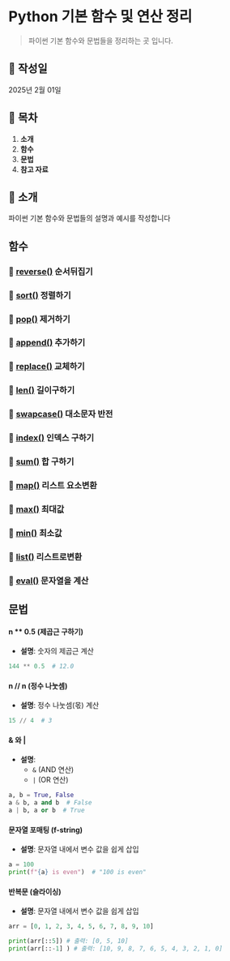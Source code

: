 # Python 기본 함수 및 연산 정리

> 파이썬 기본 함수와 문법들을 정리하는 곳 입니다.

## 📅 작성일

2025년 2월 01일

## 📌 목차

1. **소개**
2. **함수**
3. **문법**
4. **참고 자료**

## 📝 소개

파이썬 기본 함수와 문법들의 설명과 예시를 작성합니다

## 함수

### 📌 [reverse()](https://velog.io/@jaesang98/Python-reverse) 순서뒤집기

### 📌 [sort()](https://velog.io/@jaesang98/Python-sort) 정렬하기

### 📌 [pop()](https://velog.io/@jaesang98/Python-pop) 제거하기

### 📌 [append()](https://velog.io/@jaesang98/Python-append) 추가하기

### 📌 [replace()](https://velog.io/@jaesang98/Python-replace) 교체하기

### 📌 [len()](https://velog.io/@jaesang98/Python-len) 길이구하기

### 📌 [swapcase()](https://velog.io/@jaesang98/Python-swapcase) 대소문자 반전

### 📌 [index()](https://velog.io/@jaesang98/Python-index) 인덱스 구하기

### 📌 [sum()](https://velog.io/@jaesang98/Python-sum) 합 구하기

### 📌 [map()](https://velog.io/@jaesang98/Python-map) 리스트 요소변환

### 📌 [max()](https://velog.io/@jaesang98/Python-max) 최대값

### 📌 [min()](https://velog.io/@jaesang98/Python-min) 최소값

### 📌 [list()](https://velog.io/@jaesang98/Python-list) 리스트로변환

### 📌 [eval()](https://velog.io/@jaesang98/Python-eval) 문자열을 계산


## 문법

#### n \*\* 0.5 (제곱근 구하기)

- **설명**: 숫자의 제곱근 계산

```python
144 ** 0.5  # 12.0
```

#### n // n (정수 나눗셈)

- **설명**: 정수 나눗셈(몫) 계산

```python
15 // 4  # 3
```

#### & 와 |

- **설명**:
  - `&` (AND 연산)
  - `|` (OR 연산)

```python
a, b = True, False
a & b, a and b  # False
a | b, a or b  # True
```

#### 문자열 포매팅 (f-string)

- **설명**: 문자열 내에서 변수 값을 쉽게 삽입

```python
a = 100
print(f"{a} is even")  # "100 is even"
```

#### 반복문 (슬라이싱)

- **설명**: 문자열 내에서 변수 값을 쉽게 삽입

```python
arr = [0, 1, 2, 3, 4, 5, 6, 7, 8, 9, 10]

print(arr[::5]) # 출력: [0, 5, 10]
print(arr[::-1] ) # 출력: [10, 9, 8, 7, 6, 5, 4, 3, 2, 1, 0]
```
